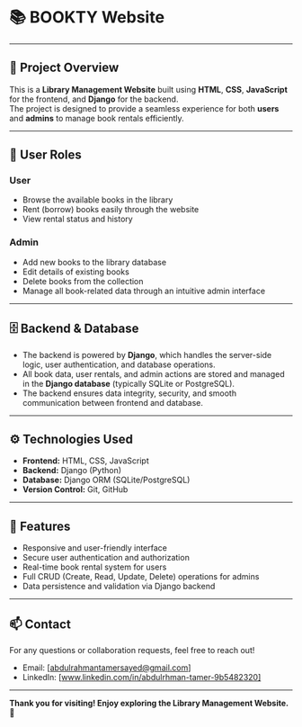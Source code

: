# 📚 BOOKTY Website

---

## 📌 Project Overview  
This is a **Library Management Website** built using **HTML**, **CSS**, **JavaScript** for the frontend, and **Django** for the backend.  
The project is designed to provide a seamless experience for both **users** and **admins** to manage book rentals efficiently.

---

## 👥 User Roles

### User
- Browse the available books in the library  
- Rent (borrow) books easily through the website  
- View rental status and history  

### Admin
- Add new books to the library database  
- Edit details of existing books  
- Delete books from the collection  
- Manage all book-related data through an intuitive admin interface  

---

## 🗄️ Backend & Database  
- The backend is powered by **Django**, which handles the server-side logic, user authentication, and database operations.  
- All book data, user rentals, and admin actions are stored and managed in the **Django database** (typically SQLite or PostgreSQL).  
- The backend ensures data integrity, security, and smooth communication between frontend and database.

---

## ⚙️ Technologies Used

- **Frontend:** HTML, CSS, JavaScript  
- **Backend:** Django (Python)  
- **Database:** Django ORM (SQLite/PostgreSQL)  
- **Version Control:** Git, GitHub  

---

## 🚀 Features

- Responsive and user-friendly interface  
- Secure user authentication and authorization  
- Real-time book rental system for users  
- Full CRUD (Create, Read, Update, Delete) operations for admins  
- Data persistence and validation via Django backend  

---

## 📫 Contact  
For any questions or collaboration requests, feel free to reach out!  
- Email: [abdulrahmantamersayed@gmail.com]  
- LinkedIn: [www.linkedin.com/in/abdulrhman-tamer-9b5482320]

---

**Thank you for visiting! Enjoy exploring the Library Management Website. 📖**
